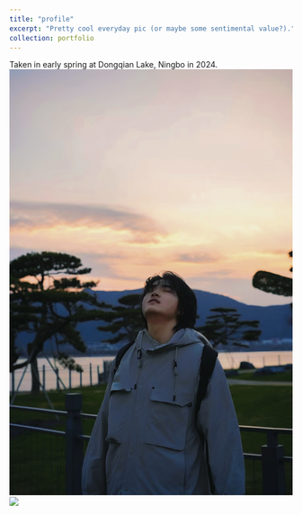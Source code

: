 ```yaml
---
title: "profile"
excerpt: "Pretty cool everyday pic (or maybe some sentimental value?)."
collection: portfolio
---
```


Taken in early spring at Dongqian Lake, Ningbo in 2024. <br/><img src='/images/fullprofile.jpg'><img src='/images/fullprofilestrange.jpg'>
